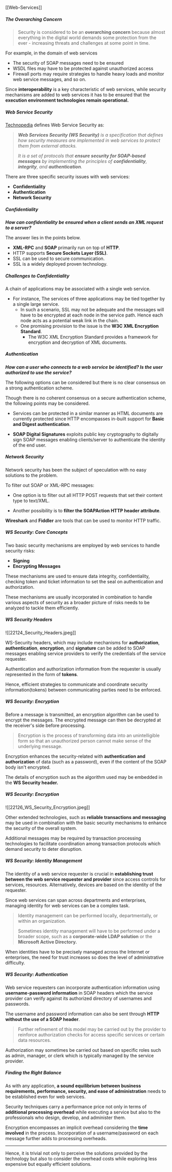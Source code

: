 [[Web-Services]]
##### The Overarching Concern

> Security is considered to be an **overarching concern** because almost everything in the digital world demands some protection from the ever - increasing threats and challenges at some point in time.

For example, in the domain of web services

-   The security of SOAP messages need to be ensured
-   WSDL files may have to be protected against unauthorized access
-   Firewall ports may require strategies to handle heavy loads and monitor web service messages, and so on.

Since **interoperability** is a key characteristic of web services, while security mechanisms are added to web services it has to be ensured that the **execution environment technologies remain operational.**	

##### Web Service Security

[Technopedia](https://www.techopedia.com/definition/24385/web-services-security-ws-security) defines Web Service Security as:

> _**Web Services Security (WS Security)** is a specification that defines how security measures are implemented in web services to protect them from external attacks._
> 
> _It is a set of protocols that **ensure security for SOAP-based messages** by implementing the principles of **confidentiality**, **integrity**, and **authentication**._

There are three specific security issues with web services:

-   **Confidentiality**
-   **Authentication**
-   **Network Security**

##### Confidentiality

_**How can confidentiality be ensured when a client sends an XML request to a server?**_

The answer lies in the points below.

-   **XML-RPC** and **SOAP** primarily run on top of **HTTP**.
-   HTTP supports **Secure Sockets Layer (SSL)**.
-   SSL can be used to secure communication.
-   SSL is a widely deployed proven technology.

##### Challenges to Confidentiality

A chain of applications may be associated with a single web service.

-   For instance, The services of three applications may be tied together by a single large service.
    -   In such a scenario, SSL may not be adequate and the messages will have to be encrypted at each node in the service path. Hence each node acts as a potential weak link in the chain.
    -   One promising provision to the issue is the **W3C XML Encryption Standard**.
        -   The W3C XML Encryption Standard provides a framework for encryption and decryption of XML documents.

##### Authentication

_**How can a user who connects to a web service be identified? Is the user authorized to use the service?**_

The following options can be considered but there is no clear consensus on a strong authentication scheme.

Though there is no coherent consensus on a secure authentication scheme, the following points may be considered.

-   Services can be protected in a similar manner as HTML documents are currently protected since HTTP encompasses in-built support for **Basic and Digest authentication**.
    
-   **SOAP Digital Signatures** exploits public key cryptography to digitally sign SOAP messages enabling clients/server to authenticate the identity of the end user.

##### Network Security

Network security has been the subject of speculation with no easy solutions to the problem.

To filter out SOAP or XML-RPC messages:

-   One option is to filter out all HTTP POST requests that set their content type to text/XML.
    
-   Another possibility is to **filter the SOAPAction HTTP header attribute**.
    

**Wireshark** and **Fiddler** are tools that can be used to monitor HTTP traffic.

##### WS Security: Core Concepts

Two basic security mechanisms are employed by web services to handle security risks:

-   **Signing**
-   **Encrypting Messages**

These mechanisms are used to ensure data integrity, confidentiality, checking token and ticket information to set the seal on authentication and authorization.

These mechanisms are usually incorporated in combination to handle various aspects of security as a broader picture of risks needs to be analyzed to tackle them efficiently.

##### WS Security Headers

![[22124_Security_Headers.jpeg]]

WS-Security headers, which may include mechanisms for **authorization**, **authentication**, **encryption**, and **signature** can be added to SOAP messages enabling service providers to verify the credentials of the service requester.

Authentication and authorization information from the requester is usually represented in the form of **tokens**.

Hence, efficient strategies to communicate and coordinate security information(tokens) between communicating parties need to be enforced.

##### WS Security: Encryption

Before a message is transmitted, an encryption algorithm can be used to encrypt the messages. The encrypted message can then be decrypted at the receiver's side before processing.

> Encryption is the process of transforming data into an unintelligible form so that an unauthorized person cannot make sense of the underlying message.

Encryption enhances the security-related with **authentication and authorization** of data (such as a password), even if the content of the SOAP body isn't encrypted.

The details of encryption such as the algorithm used may be embedded in the **WS Security header.**

##### WS Security: Encryption

![[22126_WS_Security_Encryption.jpeg]]

Other extended technologies, such as **reliable transactions and messaging** may be used in combination with the basic security mechanisms to enhance the security of the overall system.

Additional messages may be required by transaction processing technologies to facilitate coordination among transaction protocols which demand security to deter disruption.

##### WS Security: Identity Management

The identity of a web service requester is crucial in **establishing trust between the web service requester and provider** since access controls for services, resources. Alternatively, devices are based on the identity of the requester.

Since web services can span across departments and enterprises, managing identity for web services can be a complex task.

> Identity management can be performed locally, departmentally, or within an organization.
> 
> Sometimes identity management will have to be performed under a broader scope, such as a **corporate-wide LDAP solution** or the **Microsoft Active Directory.**

When identities have to be precisely managed across the Internet or enterprises, the need for trust increases so does the level of administrative difficulty.

##### WS Security: Authentication

Web service requesters can incorporate authentication information using **username-password information** in SOAP headers which the service provider can verify against its authorized directory of usernames and passwords.

The username and password information can also be sent through **HTTP without the use of a SOAP header**.

> Further refinement of this model may be carried out by the provider to reinforce authorization checks for access specific services or certain data resources.

Authorization may sometimes be carried out based on specific roles such as admin, manager, or clerk which is typically managed by the service provider.

##### Finding the Right Balance

As with any application, **a sound equilibrium between business requirements, performance, security, and ease of administration** needs to be established even for web services.

Security techniques carry a performance price not only in terms of **additional processing overhead** while executing a service but also to the professionals who design, develop, and administer them.

Encryption encompasses an implicit overhead considering the **time involved** in the process. Incorporation of a username/password on each message further adds to processing overheads.

---

Hence, it is trivial not only to perceive the solutions provided by the technology but also to consider the overhead costs while exploring less expensive but equally efficient solutions.
